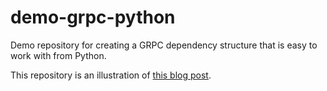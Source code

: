 # demo-grpc-python
Demo repository for creating a GRPC dependency structure that is easy to work with from Python.

This repository is an illustration of [this blog post](https://blog.tedwild.dev/grpc-python.html). 
